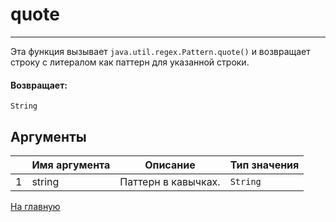 # quote

---

Эта функция вызывает `java.util.regex.Pattern.quote()` и возвращает строку с литералом как паттерн для указанной строки.

#### Возвращает:

`String`

## Аргументы

|  | Имя аргумента | Описание | Тип значения |
| --- | --- | --- | --- |
| 1 | string | Паттерн в кавычках. | `String` |



[На главную](./ecmfunctions/)